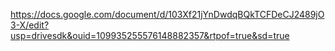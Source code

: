 https://docs.google.com/document/d/103Xf21jYnDwdqBQkTCFDeCJ2489jO3-X/edit?usp=drivesdk&ouid=109935255576148882357&rtpof=true&sd=true
